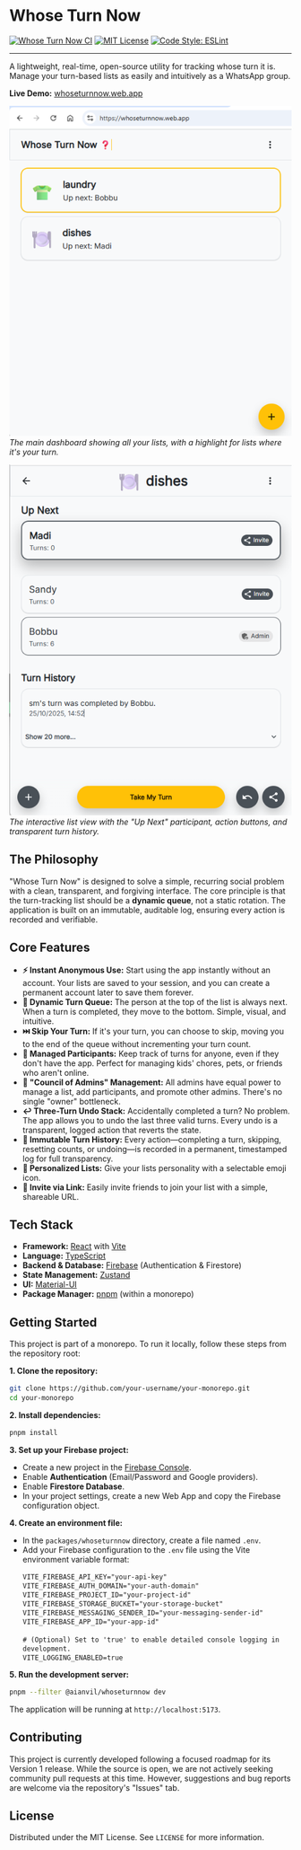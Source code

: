 
# Whose Turn Now

[![Whose Turn Now CI](https://github.com/[YOUR_GITHUB_USERNAME]/[YOUR_REPO_NAME]/actions/workflows/ci.yml/badge.svg)](https://github.com/[YOUR_GITHUB_USERNAME]/[YOUR_REPO_NAME]/actions/workflows/ci.yml)
[![MIT License](https://img.shields.io/badge/License-MIT-green.svg)](https://choosealicense.com/licenses/mit/)
[![Code Style: ESLint](https://img.shields.io/badge/code%20style-ESLint-563d7c.svg)](https://eslint.org/)

---

A lightweight, real-time, open-source utility for tracking whose turn it is. Manage your turn-based lists as easily and intuitively as a WhatsApp group.

**Live Demo:** [whoseturnnow.web.app](https://whoseturnnow.web.app)

![Dashboard View](./docs/assets/dashboard.png)
*The main dashboard showing all your lists, with a highlight for lists where it's your turn.*

![List Detail View](./docs/assets/list.png)
*The interactive list view with the "Up Next" participant, action buttons, and transparent turn history.*

## The Philosophy

"Whose Turn Now" is designed to solve a simple, recurring social problem with a clean, transparent, and forgiving interface. The core principle is that the turn-tracking list should be a **dynamic queue**, not a static rotation. The application is built on an immutable, auditable log, ensuring every action is recorded and verifiable.

## Core Features

*   **⚡️ Instant Anonymous Use:** Start using the app instantly without an account. Your lists are saved to your session, and you can create a permanent account later to save them forever.
*   **🔄 Dynamic Turn Queue:** The person at the top of the list is always next. When a turn is completed, they move to the bottom. Simple, visual, and intuitive.
*   **⏭️ Skip Your Turn:** If it's your turn, you can choose to skip, moving you to the end of the queue without incrementing your turn count.
*   **👥 Managed Participants:** Keep track of turns for anyone, even if they don't have the app. Perfect for managing kids' chores, pets, or friends who aren't online.
*   **🤝 "Council of Admins" Management:** All admins have equal power to manage a list, add participants, and promote other admins. There's no single "owner" bottleneck.
*   **↩️ Three-Turn Undo Stack:** Accidentally completed a turn? No problem. The app allows you to undo the last three valid turns. Every undo is a transparent, logged action that reverts the state.
*   **📜 Immutable Turn History:** Every action—completing a turn, skipping, resetting counts, or undoing—is recorded in a permanent, timestamped log for full transparency.
*   **🎨 Personalized Lists:** Give your lists personality with a selectable emoji icon.
*   **🔗 Invite via Link:** Easily invite friends to join your list with a simple, shareable URL.

## Tech Stack

*   **Framework:** [React](https://reactjs.org/) with [Vite](https://vitejs.dev/)
*   **Language:** [TypeScript](https://www.typescriptlang.org/)
*   **Backend & Database:** [Firebase](https://firebase.google.com/) (Authentication & Firestore)
*   **State Management:** [Zustand](https://github.com/pmndrs/zustand)
*   **UI:** [Material-UI](https://mui.com/)
*   **Package Manager:** [pnpm](https://pnpm.io/) (within a monorepo)

## Getting Started

This project is part of a monorepo. To run it locally, follow these steps from the repository root:

**1. Clone the repository:**
```bash
git clone https://github.com/your-username/your-monorepo.git
cd your-monorepo
```

**2. Install dependencies:**
```bash
pnpm install
```

**3. Set up your Firebase project:**
*   Create a new project in the [Firebase Console](https://console.firebase.google.com/).
*   Enable **Authentication** (Email/Password and Google providers).
*   Enable **Firestore Database**.
*   In your project settings, create a new Web App and copy the Firebase configuration object.

**4. Create an environment file:**
*   In the `packages/whoseturnnow` directory, create a file named `.env`.
*   Add your Firebase configuration to the `.env` file using the Vite environment variable format:
    ```
    VITE_FIREBASE_API_KEY="your-api-key"
    VITE_FIREBASE_AUTH_DOMAIN="your-auth-domain"
    VITE_FIREBASE_PROJECT_ID="your-project-id"
    VITE_FIREBASE_STORAGE_BUCKET="your-storage-bucket"
    VITE_FIREBASE_MESSAGING_SENDER_ID="your-messaging-sender-id"
    VITE_FIREBASE_APP_ID="your-app-id"

    # (Optional) Set to 'true' to enable detailed console logging in development.
    VITE_LOGGING_ENABLED=true
    ```

**5. Run the development server:**
```bash
pnpm --filter @aianvil/whoseturnnow dev
```
The application will be running at `http://localhost:5173`.

## Contributing

This project is currently developed following a focused roadmap for its Version 1 release. While the source is open, we are not actively seeking community pull requests at this time. However, suggestions and bug reports are welcome via the repository's "Issues" tab.

## License

Distributed under the MIT License. See `LICENSE` for more information.
